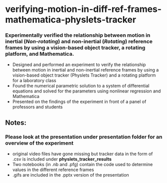 # verifying-motion-in-diff-ref-frames-mathematica-physlets-tracker
### Experimentally verified the relationship between motion in inertial (*Non-rotating*) and non-inertial (*Rotating*) reference frames by using a vision-based object tracker, a rotating platform, and Mathematica.

* Designed and performed an experiment to verify the relationship between motion in inertial and non-inertial reference frames by using a vision-based object tracker (Physlets Tracker) and a rotating platform for a laboratory class
* Found the numerical parametric solution to a system of differential equations and solved for the parameters using nonlinear regression and Mathematica
* Presented on the findings of the experiment in front of a panel of professors and students

## Notes:
### Please look at the presentation under **presentation** folder for an overview of the experiment
* original video files have gone missing but tracker data in the form of .csv is included under **physlets_tracker_results**
* Two notebooks (in .nb and .pfg) contain the code used to determine values in the different reference frames
* .gifs are included in the .pptx version of the presentation

